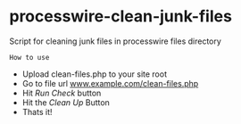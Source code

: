 # processwire-clean-junk-files
Script for cleaning junk files in processwire files directory

```
How to use
```
* Upload clean-files.php to your site root
* Go to file url www.example.com/clean-files.php
* Hit *Run Check* button
* Hit the *Clean Up* Button
* Thats it!
